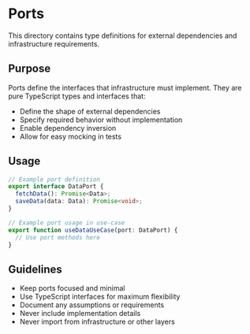 # Ports

This directory contains type definitions for external dependencies and infrastructure requirements.

## Purpose

Ports define the interfaces that infrastructure must implement. They are pure TypeScript types and interfaces that:

- Define the shape of external dependencies
- Specify required behavior without implementation
- Enable dependency inversion
- Allow for easy mocking in tests

## Usage

```typescript
// Example port definition
export interface DataPort {
  fetchData(): Promise<Data>;
  saveData(data: Data): Promise<void>;
}

// Example port usage in use-case
export function useDataUseCase(port: DataPort) {
  // Use port methods here
}
```

## Guidelines

- Keep ports focused and minimal
- Use TypeScript interfaces for maximum flexibility
- Document any assumptions or requirements
- Never include implementation details
- Never import from infrastructure or other layers
